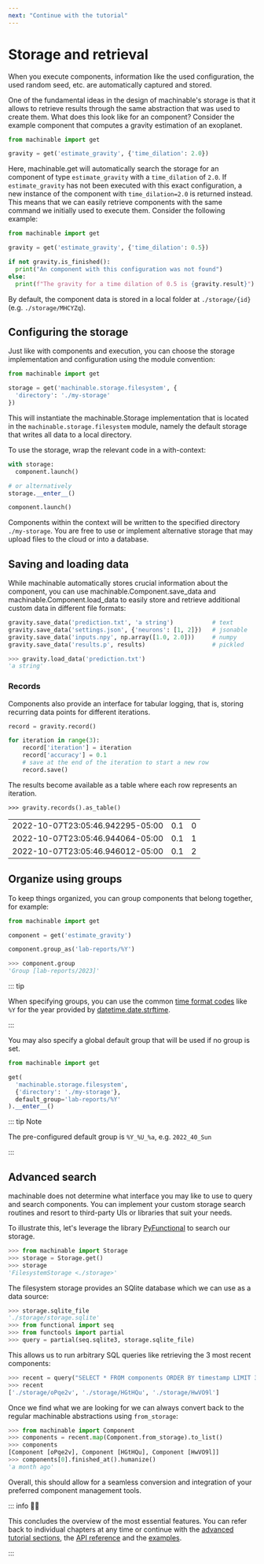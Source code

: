```yaml
---
next: "Continue with the tutorial"
---
```


# Storage and retrieval

When you execute components, information like the used configuration, the used random seed, etc. are automatically captured and stored. 

One of the fundamental ideas in the design of machinable's storage is that it allows to retrieve results through the same abstraction that was used to create them. What does this look like for an component? Consider the example component that computes a gravity estimation of an exoplanet.

```python
from machinable import get

gravity = get('estimate_gravity', {'time_dilation': 2.0})
```

Here, <Pydoc caption="get()">machinable.get</Pydoc> will automatically search the storage for an component of type `estimate_gravity` with a `time_dilation` of `2.0`. If `estimate_gravity` has not been executed with this exact configuration, a new instance of the component with `time_dilation=2.0` is returned instead. This means that we can easily retrieve components with the same command we initially used to execute them. Consider the following example:

```python
from machinable import get

gravity = get('estimate_gravity', {'time_dilation': 0.5})

if not gravity.is_finished():
  print("An component with this configuration was not found")
else:
  print(f"The gravity for a time dilation of 0.5 is {gravity.result}")
```

By default, the component data is stored in a local folder at `./storage/{id}` (e.g. `./storage/MHCYZq`).

## Configuring the storage

Just like with components and execution, you can choose the storage implementation and configuration using the module convention:

```python
from machinable import get

storage = get('machinable.storage.filesystem', {
  'directory': './my-storage'
})
```

This will instantiate the <Pydoc>machinable.Storage</Pydoc> implementation that is located in the `machinable.storage.filesystem` module, namely the default storage that writes all data to a local directory.

To use the storage, wrap the relevant code in a with-context:

```python
with storage:
  component.launch()

# or alternatively
storage.__enter__()

component.launch()
```

Components within the context will be written to the specified directory `./my-storage`. You are free to use or implement alternative storage that may upload files to the cloud or into a database.

## Saving and loading data

While machinable automatically stores crucial information about the component, you can use <Pydoc>machinable.Component.save_data</Pydoc> and <Pydoc>machinable.Component.load_data</Pydoc> to easily store and retrieve additional custom data in different file formats:

```python
gravity.save_data('prediction.txt', 'a string')           # text
gravity.save_data('settings.json', {'neurons': [1, 2]})   # jsonable
gravity.save_data('inputs.npy', np.array([1.0, 2.0]))     # numpy
gravity.save_data('results.p', results)                   # pickled

>>> gravity.load_data('prediction.txt')
'a string'
```

### Records

Components also provide an interface for tabular logging, that is, storing recurring data points for different iterations.

```python
record = gravity.record()

for iteration in range(3):
    record['iteration'] = iteration
    record['accuracy'] = 0.1
    # save at the end of the iteration to start a new row
    record.save()
```

The results become available as a table where each row represents an iteration.

```
>>> gravity.records().as_table()
```

<table>
<tbody>
<tr><td>2022-10-07T23:05:46.942295-05:00</td><td style="text-align: right;">0.1</td><td style="text-align: right;">0</td></tr>
<tr><td>2022-10-07T23:05:46.944064-05:00</td><td style="text-align: right;">0.1</td><td style="text-align: right;">1</td></tr>
<tr><td>2022-10-07T23:05:46.946012-05:00</td><td style="text-align: right;">0.1</td><td style="text-align: right;">2</td></tr>
</tbody>
</table>


## Organize using groups

To keep things organized, you can group components that belong together, for example:

```python
from machinable import get

component = get('estimate_gravity')

component.group_as('lab-reports/%Y')

>>> component.group
'Group [lab-reports/2023]'
```

::: tip

When specifying groups, you can use the common [time format codes](https://docs.python.org/3/library/datetime.html#strftime-and-strptime-format-codes) like `%Y` for the year provided by [datetime.date.strftime](https://docs.python.org/3/library/datetime.html#datetime.date.strftime).

:::

You may also specify a global default group that will be used if no group is set.

```python
from machinable import get

get(
  'machinable.storage.filesystem',
  {'directory': './my-storage'},
  default_group='lab-reports/%Y'
).__enter__()
```

::: tip Note

The pre-configured default group is `%Y_%U_%a`, e.g. `2022_40_Sun`

:::

## Advanced search

machinable does not determine what interface you may like to use to query and search components. You can implement your custom storage search routines and resort to third-party UIs or libraries that suit your needs. 

To illustrate this, let's leverage the library [PyFunctional](https://github.com/EntilZha/PyFunctional) to search our storage.

```python
>>> from machinable import Storage
>>> storage = Storage.get()
>>> storage
'FilesystemStorage <./storage>'
```

The filesystem storage provides an SQlite database which we can use as a data source:

```python
>>> storage.sqlite_file
'./storage/storage.sqlite'
>>> from functional import seq
>>> from functools import partial
>>> query = partial(seq.sqlite3, storage.sqlite_file)
```

This allows us to run arbitrary SQL queries like retrieving the 3 most recent components:

```python
>>> recent = query("SELECT * FROM components ORDER BY timestamp LIMIT 3").map(lambda x: x[1])
>>> recent
['./storage/oPqe2v', './storage/HGtHQu', './storage/HwVO9l']
```
Once we find what we are looking for we can always convert back to the regular machinable abstractions using `from_storage`:
```python
>>> from machinable import Component
>>> components = recent.map(Component.from_storage).to_list()
>>> components
[Component [oPqe2v], Component [HGtHQu], Component [HwVO9l]]
>>> components[0].finished_at().humanize()
'a month ago'
```
Overall, this should allow for a seamless conversion and integration of your preferred component management tools.

::: info :student: 

This concludes the overview of the most essential features. You can refer back to individual chapters at any time or continue with the [advanced tutorial sections](../elements-in-depth/overview.md), the [API reference](../../reference/index.md) and the [examples](../../examples/overview.md).

:::
